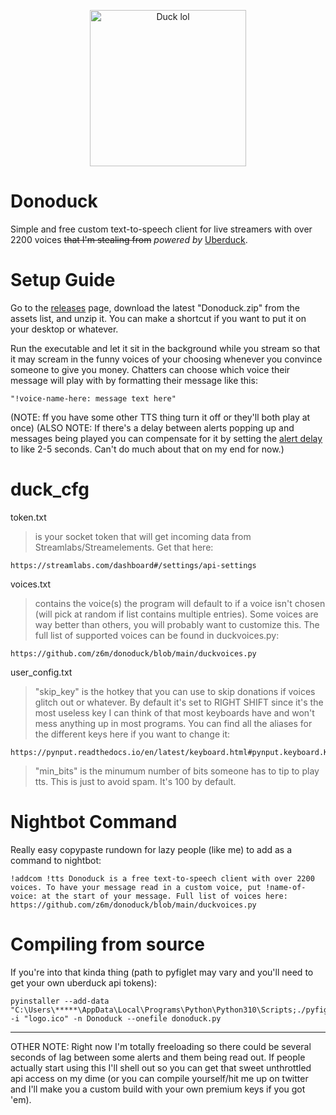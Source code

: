 <p align="center">
    <img width="250" src="https://user-images.githubusercontent.com/58152411/169162076-17c98ab8-d4e4-429f-8fc9-7e89b5f96342.png" alt="Duck lol">
</p>

# Donoduck
Simple and free custom text-to-speech client for live streamers with over 2200 voices ~~that I'm stealing from~~ <em>powered by</em> [Uberduck](https://uberduck.ai/).

    
    
# Setup Guide
Go to the [releases](https://github.com/z6m/donoduck/releases) page, download the latest "Donoduck.zip" from the assets list, and unzip it. You can make a shortcut if you want to put it on your desktop or whatever.

Run the executable and let it sit in the background while you stream so that it may scream in the funny voices of your choosing whenever you convince someone to give you money. Chatters can choose which voice their message will play with by formatting their message like this:

    "!voice-name-here: message text here" 

(NOTE: ff you have some other TTS thing turn it off or they'll both play at once)
(ALSO NOTE: If there's a delay between alerts popping up and messages being played you can compensate for it by setting the [alert delay](https://streamlabs.com/dashboard#/alertbox) to like 2-5 seconds. Can't do much about that on my end for now.)

# duck_cfg
token.txt 
> is your socket token that will get incoming data from Streamlabs/Streamelements. Get that here:

    https://streamlabs.com/dashboard#/settings/api-settings

voices.txt
> contains the voice(s) the program will default to if a voice isn't chosen (will pick at random if list contains multiple entries). Some voices are way better than others, you will probably want to customize this. The full list of supported voices can be found in duckvoices.py:

    https://github.com/z6m/donoduck/blob/main/duckvoices.py

user_config.txt
> "skip_key" is the hotkey that you can use to skip donations if voices glitch out or whatever. By default it's set to RIGHT SHIFT since it's the most useless key I can think of that most keyboards have and won't mess anything up in most programs. You can find all the aliases for the different keys here if you want to change it:
        
    https://pynput.readthedocs.io/en/latest/keyboard.html#pynput.keyboard.Key

> "min_bits" is the minumum number of bits someone has to tip to play tts. This is just to avoid spam. It's 100 by default.

# Nightbot Command
Really easy copypaste rundown for lazy people (like me) to add as a command to nightbot:

    !addcom !tts Donoduck is a free text-to-speech client with over 2200 voices. To have your message read in a custom voice, put !name-of-voice: at the start of your message. Full list of voices here: https://github.com/z6m/donoduck/blob/main/duckvoices.py
       


# Compiling from source 
If you're into that kinda thing (path to pyfiglet may vary and you'll need to get your own uberduck api tokens):

    pyinstaller --add-data "C:\Users\*****\AppData\Local\Programs\Python\Python310\Scripts;./pyfiglet" -i "logo.ico" -n Donoduck --onefile donoduck.py

-----------------------------------------------------------

OTHER NOTE: Right now I'm totally freeloading so there could be several seconds of lag between some alerts and them being read out. If people actually start using this I'll shell out so you can get that sweet unthrottled api access on my dime (or you can compile yourself/hit me up on twitter and I'll make you a custom build with your own premium keys if you got 'em).
